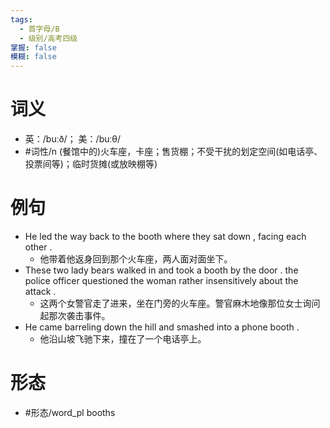 ```yaml
---
tags:
  - 首字母/B
  - 级别/高考四级
掌握: false
模糊: false
---
```

# 词义
- 英：/buːð/； 美：/buːθ/
- #词性/n  (餐馆中的)火车座，卡座；售货棚；不受干扰的划定空间(如电话亭、投票间等)；临时货摊(或放映棚等)
# 例句
- He led the way back to the booth where they sat down , facing each other .
	- 他带着他返身回到那个火车座，两人面对面坐下。
- These two lady bears walked in and took a booth by the door . the police officer questioned the woman rather insensitively about the attack .
	- 这两个女警官走了进来，坐在门旁的火车座。警官麻木地像那位女士询问起那次袭击事件。
- He came barreling down the hill and smashed into a phone booth .
	- 他沿山坡飞驰下来，撞在了一个电话亭上。
# 形态
- #形态/word_pl booths
